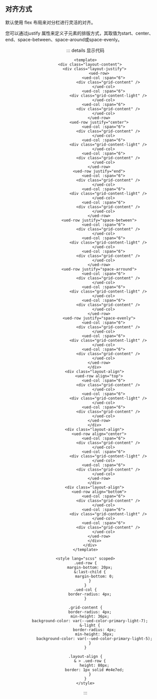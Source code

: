 ## 对齐方式

默认使用 flex 布局来对分栏进行灵活的对齐。

您可以通过justify 属性来定义子元素的排版方式，其取值为start、center、end、space-between、space-around或space-evenly。

<div class="common-content layout-content">
  <div class="layout-justify">
    <ued-row>
      <ued-col :span="6">
        <div class="grid-content" />
      </ued-col>
      <ued-col :span="6">
        <div class="grid-content-light" />
      </ued-col>
      <ued-col :span="6">
        <div class="grid-content" />
      </ued-col>
    </ued-row>
    <ued-row justify="center">
      <ued-col :span="6">
        <div class="grid-content" />
      </ued-col>
      <ued-col :span="6">
        <div class="grid-content-light" />
      </ued-col>
      <ued-col :span="6">
        <div class="grid-content" />
      </ued-col>
    </ued-row>
    <ued-row justify="end">
      <ued-col :span="6">
        <div class="grid-content" />
      </ued-col>
      <ued-col :span="6">
        <div class="grid-content-light" />
      </ued-col>
      <ued-col :span="6">
        <div class="grid-content" />
      </ued-col>
    </ued-row>
    <ued-row justify="space-between">
      <ued-col :span="6">
        <div class="grid-content" />
      </ued-col>
      <ued-col :span="6">
        <div class="grid-content-light" />
      </ued-col>
      <ued-col :span="6">
        <div class="grid-content" />
      </ued-col>
    </ued-row>
    <ued-row justify="space-arround">
      <ued-col :span="6">
        <div class="grid-content" />
      </ued-col>
      <ued-col :span="6">
        <div class="grid-content-light" />
      </ued-col>
      <ued-col :span="6">
        <div class="grid-content" />
      </ued-col>
    </ued-row>
    <ued-row justify="space-evenly">
      <ued-col :span="6">
        <div class="grid-content" />
      </ued-col>
      <ued-col :span="6">
        <div class="grid-content-light" />
      </ued-col>
      <ued-col :span="6">
        <div class="grid-content" />
      </ued-col>
    </ued-row>
  </div>
  <div class="layout-align">
    <ued-row align="top">
      <ued-col :span="6">
        <div class="grid-content" />
      </ued-col>
      <ued-col :span="6">
        <div class="grid-content-light" />
      </ued-col>
      <ued-col :span="6">
        <div class="grid-content" />
      </ued-col>
    </ued-row>
  </div>
  <div class="layout-align">
    <ued-row align="center">
      <ued-col :span="6">
        <div class="grid-content" />
      </ued-col>
      <ued-col :span="6">
        <div class="grid-content-light" />
      </ued-col>
      <ued-col :span="6">
        <div class="grid-content" />
      </ued-col>
    </ued-row>
  </div>
  <div class="layout-align">
    <ued-row align="bottom">
      <ued-col :span="6">
        <div class="grid-content" />
      </ued-col>
      <ued-col :span="6">
        <div class="grid-content-light" />
      </ued-col>
      <ued-col :span="6">
        <div class="grid-content" />
      </ued-col>
    </ued-row>
  </div>
</div>

<style lang="scss" scoped>
.layout-align {
	& > .ued-row {
		height: 80px;
		border: 1px solid #e4e7ed;
	}
}
</style>

::: details 显示代码

```vue
<template>
	<div class="layout-content">
		<div class="layout-justify">
			<ued-row>
				<ued-col :span="6">
					<div class="grid-content" />
				</ued-col>
				<ued-col :span="6">
					<div class="grid-content-light" />
				</ued-col>
				<ued-col :span="6">
					<div class="grid-content" />
				</ued-col>
			</ued-row>
			<ued-row justify="center">
				<ued-col :span="6">
					<div class="grid-content" />
				</ued-col>
				<ued-col :span="6">
					<div class="grid-content-light" />
				</ued-col>
				<ued-col :span="6">
					<div class="grid-content" />
				</ued-col>
			</ued-row>
			<ued-row justify="end">
				<ued-col :span="6">
					<div class="grid-content" />
				</ued-col>
				<ued-col :span="6">
					<div class="grid-content-light" />
				</ued-col>
				<ued-col :span="6">
					<div class="grid-content" />
				</ued-col>
			</ued-row>
			<ued-row justify="space-between">
				<ued-col :span="6">
					<div class="grid-content" />
				</ued-col>
				<ued-col :span="6">
					<div class="grid-content-light" />
				</ued-col>
				<ued-col :span="6">
					<div class="grid-content" />
				</ued-col>
			</ued-row>
			<ued-row justify="space-arround">
				<ued-col :span="6">
					<div class="grid-content" />
				</ued-col>
				<ued-col :span="6">
					<div class="grid-content-light" />
				</ued-col>
				<ued-col :span="6">
					<div class="grid-content" />
				</ued-col>
			</ued-row>
			<ued-row justify="space-evenly">
				<ued-col :span="6">
					<div class="grid-content" />
				</ued-col>
				<ued-col :span="6">
					<div class="grid-content-light" />
				</ued-col>
				<ued-col :span="6">
					<div class="grid-content" />
				</ued-col>
			</ued-row>
		</div>
		<div class="layout-align">
			<ued-row align="top">
				<ued-col :span="6">
					<div class="grid-content" />
				</ued-col>
				<ued-col :span="6">
					<div class="grid-content-light" />
				</ued-col>
				<ued-col :span="6">
					<div class="grid-content" />
				</ued-col>
			</ued-row>
		</div>
		<div class="layout-align">
			<ued-row align="center">
				<ued-col :span="6">
					<div class="grid-content" />
				</ued-col>
				<ued-col :span="6">
					<div class="grid-content-light" />
				</ued-col>
				<ued-col :span="6">
					<div class="grid-content" />
				</ued-col>
			</ued-row>
		</div>
		<div class="layout-align">
			<ued-row align="bottom">
				<ued-col :span="6">
					<div class="grid-content" />
				</ued-col>
				<ued-col :span="6">
					<div class="grid-content-light" />
				</ued-col>
				<ued-col :span="6">
					<div class="grid-content" />
				</ued-col>
			</ued-row>
		</div>
	</div>
</template>

<style lang="scss" scoped>
.ued-row {
	margin-bottom: 20px;
	&:last-child {
		margin-bottom: 0;
	}
}
.ued-col {
	border-radius: 4px;
}

.grid-content {
	border-radius: 4px;
	min-height: 36px;
	background-color: var(--ued-color-primary-light-7);
	&-light {
		border-radius: 4px;
		min-height: 36px;
		background-color: var(--ued-color-primary-light-5);
	}
}

.layout-align {
	& > .ued-row {
		height: 80px;
		border: 1px solid #e4e7ed;
	}
}
</style>
```

:::
